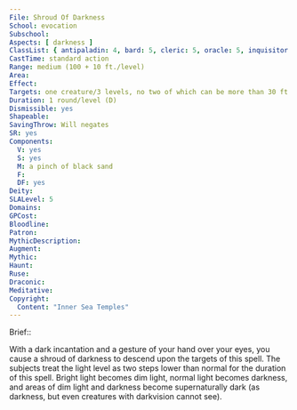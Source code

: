 ```yaml
---
File: Shroud Of Darkness
School: evocation
Subschool: 
Aspects: [ darkness ]
ClassList: { antipaladin: 4, bard: 5, cleric: 5, oracle: 5, inquisitor: 5, mesmerist: 4, shaman: 5, sorcerer: 5, wizard: 5 }
CastTime: standard action
Range: medium (100 + 10 ft./level)
Area: 
Effect: 
Targets: one creature/3 levels, no two of which can be more than 30 ft. apart
Duration: 1 round/level (D)
Dismissible: yes
Shapeable: 
SavingThrow: Will negates
SR: yes
Components:
  V: yes
  S: yes
  M: a pinch of black sand
  F: 
  DF: yes
Deity: 
SLALevel: 5
Domains: 
GPCost: 
Bloodline: 
Patron: 
MythicDescription: 
Augment: 
Mythic: 
Haunt: 
Ruse: 
Draconic: 
Meditative: 
Copyright:
  Content: "Inner Sea Temples"
---
```

Brief:: 

With a dark incantation and a gesture of your hand over your eyes, you cause a shroud of darkness to descend upon the targets of this spell. The subjects treat the light level as two steps lower than normal for the duration of this spell. Bright light becomes dim light, normal light becomes darkness, and areas of dim light and darkness become supernaturally dark (as darkness, but even creatures with darkvision cannot see).

